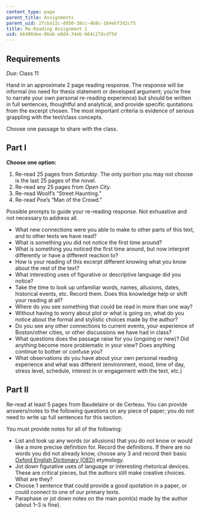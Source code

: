 ```yaml
---
content_type: page
parent_title: Assignments
parent_uid: 2fcba12c-d950-38cc-4b8c-1b4ebf2d2cf5
title: Re-Reading Assignment 1
uid: 66406dee-06ab-a0d4-34eb-b64c27dcd75d
---
```


Requirements
------------

_Due_: Class 11

Hand in an approximate 2 page reading response. The response will be informal (no need for thesis statement or developed argument; you’re free to narrate your own personal re-reading experience) but should be written in full sentences, thoughtful and analytical, and provide specific quotations from the excerpt chosen. The most important criteria is evidence of serious grappling with the text/class concepts.

Choose one passage to share with the class. 

Part I
------

**Choose one option:**

1.  Re-read 25 pages from _Saturday_. The only portion you may not choose is the last 25 pages of the novel.
2.  Re-read any 25 pages from _Open City_.
3.  Re-read Woolf’s “Street Haunting.”
4.  Re-read Poe’s “Man of the Crowd.”

Possible prompts to guide your re-reading response. Not exhuastive and not necessary to address all.

*   What new connections were you able to make to other parts of this text, and to other texts we have read?
*   What is something you did not notice the first time around?
*   What is something you noticed the first time around, but now interpret differently or have a different reaction to?
*   How is your reading of this excerpt different knowing what you know about the rest of the text?
*   What interesting uses of figurative or descriptive language did you notice?
*   Take the time to look up unfamiliar words, names, allusions, dates, historical events, etc. Record them. Does this knowledge help or shift your reading at all?
*   Where do you see something that could be read in more than one way?
*   Without having to worry about plot or what is going on, what do you notice about the formal and stylistic choices made by the author?
*   Do you see any other connections to current events, your experience of Boston/other cities, or other discussions we have had in class?
*   What questions does the passage raise for you (ongoing or new)? Did anything become more problematic in your view? Does anything continue to bother or confuse you?
*   What observations do you have about your own personal reading experience and what was different (environment, mood, time of day, stress level, schedule, interest in or engagement with the text, etc.)

Part II
-------

Re-read at least 5 pages from Baudelaire or de Certeau. You can provide answers/notes to the following questions on any piece of paper; you do not need to write up full sentences for this section.

You must provide notes for all of the following:

*   List and look up any words (or allusions) that you do not know or would like a more precise definition for. Record the definitions. If there are no words you did not already know, choose any 3 and record their basic [Oxford English Dictionary (OED)](http://oed.com) etymology.
*   Jot down figurative uses of language or interesting rhetorical devices. These are critical pieces, but the authors still make creative choices. What are they?
*   Choose 1 sentence that could provide a good quotation in a paper, or could connect to one of our primary texts.
*   Paraphase or jot down notes on the main point(s) made by the author (about 1–3 is fine).